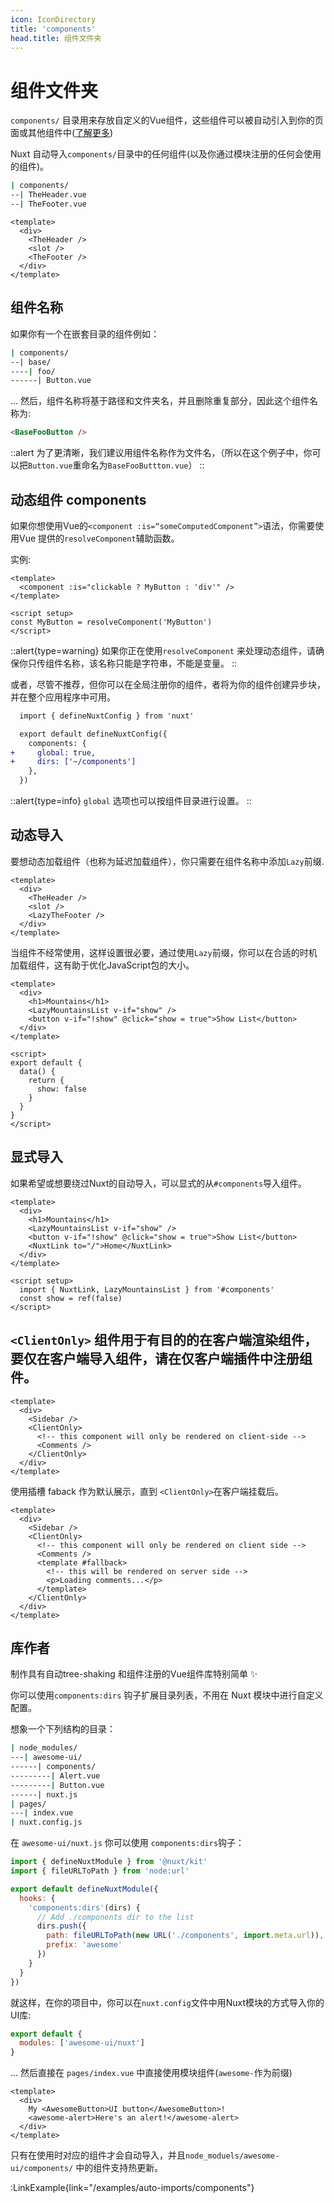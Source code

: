 ```yaml
---
icon: IconDirectory
title: 'components'
head.title: 组件文件夹
---
```


# 组件文件夹

`components/` 目录用来存放自定义的Vue组件，这些组件可以被自动引入到你的页面或其他组件中([了解更多](https://vuejs.org/guide/essentials/component-basics.html#components-basics))

Nuxt 自动导入`components/`目录中的任何组件(以及你通过模块注册的任何会使用的组件)。

```bash
| components/
--| TheHeader.vue
--| TheFooter.vue
```

```html{}[layouts/default.vue]
<template>
  <div>
    <TheHeader />
    <slot />
    <TheFooter />
  </div>
</template>
```

## 组件名称

如果你有一个在嵌套目录的组件例如：


```bash
| components/
--| base/
----| foo/
------| Button.vue
```

... 然后，组件名称将基于路径和文件夹名，并且删除重复部分，因此这个组件名称为:

```html
<BaseFooButton />
```

::alert
为了更清晰，我们建议用组件名称作为文件名，（所以在这个例子中，你可以把`Button.vue`重命名为`BaseFooButtton.vue`）
::

## 动态组件 components

如果你想使用Vue的`<component :is=“someComputedComponent”>`语法，你需要使用Vue 提供的`resolveComponent`辅助函数。


实例:

```vue
<template>
  <component :is="clickable ? MyButton : 'div'" />
</template>

<script setup>
const MyButton = resolveComponent('MyButton')
</script>
```

::alert{type=warning}
如果你正在使用`resolveComponent` 来处理动态组件，请确保你只传组件名称，该名称只能是字符串，不能是变量。
::

或者，尽管不推荐，但你可以在全局注册你的组件，者将为你的组件创建异步块，并在整个应用程序中可用。

```diff
  import { defineNuxtConfig } from 'nuxt'

  export default defineNuxtConfig({
    components: {
+     global: true,
+     dirs: ['~/components']
    },
  })
```

::alert{type=info}
`global` 选项也可以按组件目录进行设置。
::

## 动态导入

要想动态加载组件（也称为延迟加载组件），你只需要在组件名称中添加`Lazy`前缀.

```html{}[layouts/default.vue]
<template>
  <div>
    <TheHeader />
    <slot />
    <LazyTheFooter />
  </div>
</template>
```

当组件不经常使用，这样设置很必要，通过使用`Lazy`前缀，你可以在合适的时机加载组件，这有助于优化JavaScript包的大小。

```html{}[pages/index.vue]
<template>
  <div>
    <h1>Mountains</h1>
    <LazyMountainsList v-if="show" />
    <button v-if="!show" @click="show = true">Show List</button>
  </div>
</template>

<script>
export default {
  data() {
    return {
      show: false
    }
  }
}
</script>
```

## 显式导入

如果希望或想要绕过Nuxt的自动导入，可以显式的从`#components`导入组件。

```html{}[pages/index.vue]
<template>
  <div>
    <h1>Mountains</h1>
    <LazyMountainsList v-if="show" />
    <button v-if="!show" @click="show = true">Show List</button>
    <NuxtLink to="/">Home</NuxtLink>
  </div>
</template>

<script setup>
  import { NuxtLink, LazyMountainsList } from '#components'
  const show = ref(false)
</script>
```

## `<ClientOnly>` 组件用于有目的的在客户端渲染组件，要仅在客户端导入组件，请在仅客户端插件中注册组件。


```html{}[pages/example.vue]
<template>
  <div>
    <Sidebar />
    <ClientOnly>
      <!-- this component will only be rendered on client-side -->
      <Comments />
    </ClientOnly>
  </div>
</template>
```

使用插槽 faback 作为默认展示，直到 `<ClientOnly>`在客户端挂载后。

```html{}[pages/example.vue]
<template>
  <div>
    <Sidebar />
    <ClientOnly>
      <!-- this component will only be rendered on client side -->
      <Comments />
      <template #fallback>
        <!-- this will be rendered on server side -->
        <p>Loading comments...</p>
      </template>
    </ClientOnly>
  </div>
</template>
```

## 库作者


制作具有自动tree-shaking 和组件注册的Vue组件库特别简单 ✨

你可以使用`components:dirs` 钩子扩展目录列表，不用在 Nuxt 模块中进行自定义配置。

想象一个下列结构的目录：

```bash
| node_modules/
---| awesome-ui/
------| components/
---------| Alert.vue
---------| Button.vue
------| nuxt.js
| pages/
---| index.vue
| nuxt.config.js
```
在 `awesome-ui/nuxt.js`  你可以使用 `components:dirs`钩子：

```js
import { defineNuxtModule } from '@nuxt/kit'
import { fileURLToPath } from 'node:url'

export default defineNuxtModule({
  hooks: {
    'components:dirs'(dirs) {
      // Add ./components dir to the list
      dirs.push({
        path: fileURLToPath(new URL('./components', import.meta.url)),
        prefix: 'awesome'
      })
    }
  }
})
```

就这样，在你的项目中，你可以在`nuxt.config`文件中用Nuxt模块的方式导入你的UI库:

```js
export default {
  modules: ['awesome-ui/nuxt']
}
```

... 然后直接在 `pages/index.vue` 中直接使用模块组件(`awesome-`作为前缀)

```vue
<template>
  <div>
    My <AwesomeButton>UI button</AwesomeButton>!
    <awesome-alert>Here's an alert!</awesome-alert>
  </div>
</template>
```

只有在使用时对应的组件才会自动导入，并且`node_moduels/awesome-ui/components/` 中的组件支持热更新。

:LinkExample{link="/examples/auto-imports/components"}
